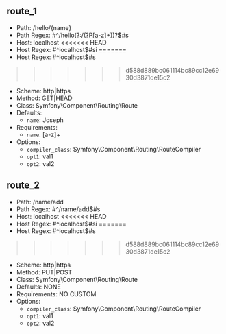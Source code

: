 route_1
-------

- Path: /hello/{name}
- Path Regex: #^/hello(?:/(?P<name>[a-z]+))?$#s
- Host: localhost
<<<<<<< HEAD
- Host Regex: #^localhost$#si
=======
- Host Regex: #^localhost$#s
>>>>>>> d588d889bc061114bc89cc12e6930d3871de15c2
- Scheme: http|https
- Method: GET|HEAD
- Class: Symfony\Component\Routing\Route
- Defaults: 
    - `name`: Joseph
- Requirements: 
    - `name`: [a-z]+
- Options: 
    - `compiler_class`: Symfony\Component\Routing\RouteCompiler
    - `opt1`: val1
    - `opt2`: val2


route_2
-------

- Path: /name/add
- Path Regex: #^/name/add$#s
- Host: localhost
<<<<<<< HEAD
- Host Regex: #^localhost$#si
=======
- Host Regex: #^localhost$#s
>>>>>>> d588d889bc061114bc89cc12e6930d3871de15c2
- Scheme: http|https
- Method: PUT|POST
- Class: Symfony\Component\Routing\Route
- Defaults: NONE
- Requirements: NO CUSTOM
- Options: 
    - `compiler_class`: Symfony\Component\Routing\RouteCompiler
    - `opt1`: val1
    - `opt2`: val2
